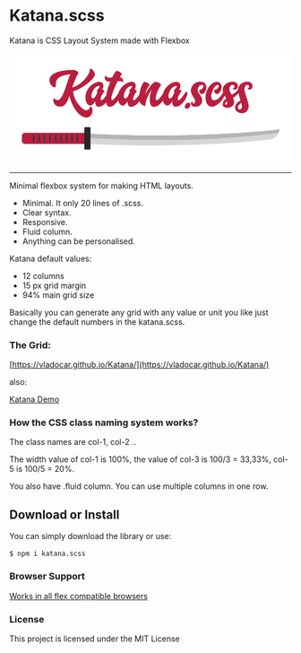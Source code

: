 # Katana.scss
Katana is CSS Layout System made with Flexbox

<img src="/logo/katana.png" />

<hr>

Minimal flexbox system for making HTML layouts.

* Minimal. It only 20 lines of .scss. 
* Clear syntax. 
* Responsive.
* Fluid column.
* Anything can be personalised.

Katana default values:

* 12 columns
* 15 px grid margin
* 94% main grid size

Basically you can generate any grid with any value or unit you like just change the default numbers in the katana.scss.

### The Grid:

[https://vladocar.github.io/Katana/](https://vladocar.github.io/Katana/)

also:

[Katana Demo](https://vladocar.github.io/Katana/katana-demo.html)


### How the CSS class naming system works?

The class names are col-1, col-2 ..

The width value of col-1 is 100%, the value of col-3 is 100/3 = 33,33%, col-5 is 100/5 = 20%.

You also have .fluid column. You can use multiple columns in one row.


## Download or Install

You can simply download the library or use:

```
$ npm i katana.scss
```

### Browser Support

[Works in all flex compatible browsers](https://caniuse.com/#feat=flexbox)

### License

This project is licensed under the MIT License

